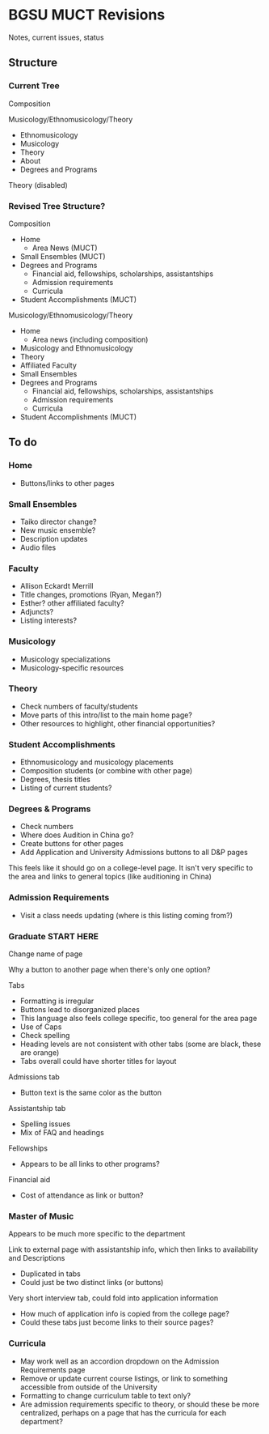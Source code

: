 # BGSU MUCT Revisions

Notes, current issues, status

## Structure

### Current Tree

Composition

Musicology/Ethnomusicology/Theory

* Ethnomusicology
* Musicology
* Theory
* About
* Degrees and Programs

Theory (disabled)

### Revised Tree Structure?

Composition

* Home
	* Area News (MUCT)
* Small Ensembles (MUCT)
* Degrees and Programs
	* Financial aid, fellowships, scholarships, assistantships
	* Admission requirements
	* Curricula
* Student Accomplishments (MUCT)

Musicology/Ethnomusicology/Theory

* Home
	* Area news (including composition)
* Musicology and Ethnomusicology
* Theory
* Affiliated Faculty
* Small Ensembles
* Degrees and Programs
	* Financial aid, fellowships, scholarships, assistantships
	* Admission requirements
	* Curricula
* Student Accomplishments (MUCT)

## To do

### Home

* Buttons/links to other pages

### Small Ensembles

* Taiko director change?
* New music ensemble?
* Description updates
* Audio files

### Faculty

* Allison Eckardt Merrill
* Title changes, promotions (Ryan, Megan?)
* Esther? other affiliated faculty?
* Adjuncts?
* Listing interests?

### Musicology

* Musicology specializations
* Musicology-specific resources

### Theory

* Check numbers of faculty/students
* Move parts of this intro/list to the main home page?
* Other resources to highlight, other financial opportunities?

### Student Accomplishments

* Ethnomusicology and musicology placements
* Composition students (or combine with other page)
* Degrees, thesis titles
* Listing of current students?

### Degrees & Programs

* Check numbers
* Where does Audition in China go?
* Create buttons for other pages
* Add Application and University Admissions buttons to all D&P pages

This feels like it should go on a college-level page. It isn't very specific to the area and links to general topics (like auditioning in China)

### Admission Requirements

* Visit a class needs updating (where is this listing coming from?)

### Graduate START HERE

Change name of page

Why a button to another page when there's only one option?

Tabs

* Formatting is irregular
* Buttons lead to disorganized places
* This language also feels college specific, too general for the area page
* Use of Caps
* Check spelling
* Heading levels are not consistent with other tabs (some are black, these are orange)
* Tabs overall could have shorter titles for layout

Admissions tab

* Button text is the same color as the button

Assistantship tab

* Spelling issues
* Mix of FAQ and headings

Fellowships

* Appears to be all links to other programs?

Financial aid

* Cost of attendance as link or button?

### Master of Music

Appears to be much more specific to the department

Link to external page with assistantship info, which then links to availability and Descriptions

* Duplicated in tabs
* Could just be two distinct links (or buttons)

Very short interview tab, could fold into application information

* How much of application info is copied from the college page?
* Could these tabs just become links to their source pages?

### Curricula

* May work well as an accordion dropdown on the Admission Requirements page
* Remove or update current course listings, or link to something accessible from outside of the University
* Formatting to change curriculum table to text only?
* Are admission requirements specific to theory, or should these be more centralized, perhaps on a page that has the curricula for each department?
